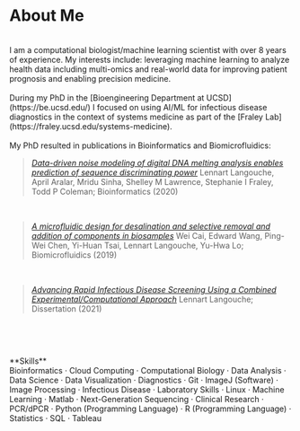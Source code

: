 # About Me

<br>
I am a computational biologist/machine learning scientist with over 8 years of experience. My interests include: leveraging machine learning to analyze health data including multi-omics and real-world data for improving patient prognosis and enabling precision medicine.<br><br>
During my PhD in the [Bioengineering Department at UCSD](https://be.ucsd.edu/) I focused on using AI/ML for infectious disease diagnostics in the context of systems medicine as part of the [Fraley Lab](https://fraley.ucsd.edu/systems-medicine).<br> 
<br> 
My PhD resulted in publications in Bioinformatics and Biomicrofluidics:<br> 

> [*Data-driven noise modeling of digital DNA melting analysis enables prediction of sequence discriminating power*](https://doi.org/10.1093/bioinformatics/btaa1053) Lennart Langouche, April Aralar, Mridu Sinha, Shelley M Lawrence, Stephanie I Fraley, Todd P Coleman; Bioinformatics (2020)<br>
<br>

> [*A microfluidic design for desalination and selective removal and addition of components in biosamples*](https://doi.org/10.1063/1.5093348) Wei Cai, Edward Wang, Ping-Wei Chen, Yi-Huan Tsai, Lennart Langouche, Yu-Hwa Lo; Biomicrofluidics (2019)<br>
<br>

> [*Advancing Rapid Infectious Disease Screening Using a Combined Experimental/Computational Approach*](https://escholarship.org/content/qt16x0t2x3/qt16x0t2x3_noSplash_01cb415bf9021eaf7221ce26ae44cb60.pdf) Lennart Langouche; Dissertation (2021)<br>
<br>


<p>&nbsp;</p>
**Skills**<br>
Bioinformatics · Cloud Computing · Computational Biology · Data Analysis · Data Science · Data Visualization · Diagnostics · Git · ImageJ (Software) · Image Processing · Infectious Disease · Laboratory Skills · Linux  · Machine Learning · Matlab · Next-Generation Sequencing · Clinical Research · PCR/dPCR · Python (Programming Language) ·  R (Programming Language) · Statistics · SQL · Tableau
